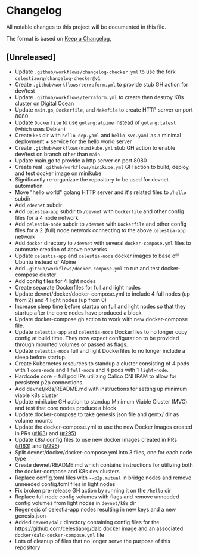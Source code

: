 # Changelog
All notable changes to this project will be documented in this file.

The format is based on [Keep a Changelog](https://keepachangelog.com/en/1.0.0/),

## [Unreleased]

- Update `.github/workflows/changelog-checker.yml` to use the fork `celestiaorg/changelog-checker@v1`
- Create `.github/workflows/terraform.yml` to provide stub GH action for dev/test
- Update `.github/workflows/terraform.yml` to create then destroy K8s cluster on Digital Ocean
- Update `main.go`, `Dockerfile`, and `Makefile` to create HTTP server on port 8080
- Update `Dockerfile` to use `golang:alpine` instead of `golang:latest` (which uses Debian)
- Create `k8s` dir with `hello-dep.yaml` and `hello-svc.yaml` as a minimal deployment + service for the hello world server
- Create `.github/workflows/minikube.yml` stub GH action to enable dev/test on branch other than `main`
- Update main.go to provide a http server on port 8080
- Create real `.github/workflows/minikube.yml` GH action to build, deploy, and test docker image on minikube
- Significantly re-organizae the repository to be used for devnet automation
- Move "hello world" golang HTTP server and it's related files to `/hello` subdir
- Add `/devnet` subdir
- Add `celestia-app` subdir to `/devnet` with `Dockerfile` and other config files for a 4 node network
- Add `celestia-node` subdir to `/devnet` with `Dockerfile` and other config files for a 2 (full) node network connecting to the above `celestia-app` network
- Add `docker` directory to `/devnet` with several `docker-compose.yml` files to automate creation of above networks
- Update `celestia-app` and `celestia-node` docker images to base off Ubuntu instead of Alpine
- Add `.github/workflows/docker-compose.yml` to run and test docker-compose cluster
- Add config files for 4 light nodes
- Create separate Dockerfiles for full and light nodes 
- Update devnet/docker/docker-compose.yml to include 4 full nodes (up from 2) and 4 light nodes (up from 0)
- Increase sleep time before startup on full and light nodes so that they startup after the core nodes have produced a block
- Update docker-compose gh action to work with new docker-compose file. 
- Update `celestia-app` and `celestia-node` Dockerfiles to no longer copy config at build time. They now expect configuration to be provided through mounted volumes or passed as flags. 
- Update `celestia-node` full and light Dockerfiles to no longer include a sleep before startup. 
- Create Kubernetes resources to standup a cluster consisting of 4 pods with 1 `core-node` and 1 `full-node` and 4 pods with 1 `light-node`. 
- Hardcode core + full pod IPs utilizing Calico CNI IPAM to allow for persistent p2p connections.
- Add devnet/k8s/README.md with instructions for setting up minimum viable k8s cluster
- Update minikube GH action to standup Minimum Viable Cluster (MVC) and test that core nodes produce a block
- Update docker-compose to take genesis.json file and gentx/ dir as volume mounts
- Update the docker-compose.yml to use the new Docker images created in PRs ([#163](https://github.com/celestiaorg/celestia-app/pull/163)) and ([#295](https://github.com/celestiaorg/celestia-node/pull/295))
- Update k8s/ config files to use new docker images created in PRs ([#163](https://github.com/celestiaorg/celestia-app/pull/163)) and ([#295](https://github.com/celestiaorg/celestia-node/pull/295))
- Split devnet/docker/docker-compose.yml into 3 files, one for each node type
- Create devnet/README.md which contains instructions for utilizing both the docker-compose and K8s dev clusters
- Replace config.toml files with `--p2p.mutual` in bridge nodes and remove unneeded config.toml files in light nodes
- Fix broken pre-release GH action by running it on the `/hello` dir
- Replace full node config volumes with flags and remove unneeded config volumes from light nodes in `devnet/k8s` dir
- Regenesis of celestia-app nodes resulting in new keys and a new genesis.json
- Added `devnet/dalc` directory containing config files for the https://github.com/celestiaorg/dalc docker image and an associated `docker/dalc-docker-compose.yml` file
- Lots of cleanup of files that no longer serve the purpose of this repository